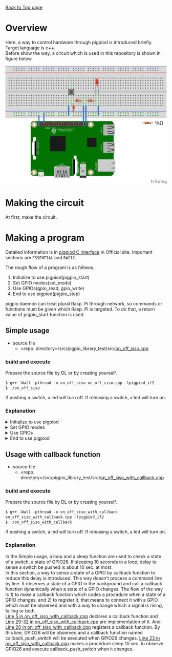 [Back to Top page](../README.md)

# Overview
Here, a way to control hardware through pigpiod is introduced briefly.
Target language is c++.<br>
Before show the way, a circuit which is used in this repository is shown in figure below.

![target circuit](figs/led_switch.png)

# Making the circuit
At first, make the circuit.

# Making a program
Detailed information is in [pigpiod C Interface](http://abyz.me.uk/rpi/pigpio/pdif2.html) in Official site.
Important sections are `ESSENTIAL` and `BASIC`.<br>

The rough flow of a program is as follwos.

1. Initialize to use pigpiod(pigpio_start)
1. Set GPIO modes(set_mode)
1. Use GPIOs(gpio_read, gpio_write)
1. End to use pigpiod(pigpio_stop)

pigpio daemon can treat plural Rasp. Pi through network, so commands or functions must be given which Rasp. Pi is targeted.
To do that, a return value of pigpio_start function is used.

## Simple usage

* source file
  * \<repo. directory\>/src/pigpio_library_test/src/[on_off_siso.cpp](../src/pigpio_library_test/src/on_off_siso.cpp)

### build and execute
Prepare the source file by DL or by creating yourself.

```shell
$ g++ -Wall -pthread -o on_off_siso on_off_siso.cpp -lpigpiod_if2
$ ./on_off_siso
```

If pushing a switch, a led will turn off.
If releasing a switch, a led will turn on.

### Explanation

<details><summary>Initialize to use pigpiod</summary><div>

[Line 7-11 in on_off_siso.cpp](../src/pigpio_library_test/src/on_off_siso.cpp#L7-L10) shows an initialization which connect to target Rasp.Pi and return identifier. The arguments which are NULL means it means to connect localhost via 8888 port.
</div></details>
<details><summary>Set GPIO modes</summary><div>

[Line 13-16 in on_off_siso.cpp](../src/pigpio_library_test/src/on_off_siso.cpp#L13-L16) shows the settings of gpio mode.
[Line 14 in on_off_siso.cpp](../src/pigpio_library_test/src/on_off_siso.cpp#L14) shows GPIO21 which is connected to a led is set as OUTPUT, and [Line 16 in on_off_siso.cpp](../src/pigpio_library_test/src/on_off_siso.cpp#L16) shows GPIO26 which is connected to a switch is set as INPUT.
</div></details>
<details><summary>Use GPIOs</summary><div>

[Line 18-22 in on_off_siso.cpp](../src/pigpio_library_test/src/on_off_siso.cpp#L18-L22) controls a led by a state of a switch.<br>
[Line 19 in on_off_siso.cpp](../src/pigpio_library_test/src/on_off_siso.cpp#L19) reads a state of GPIO26 and store it in `input`.
Here, by a pull-down resistor for GPIO26, a state of GPIO26 becomes HIGH and `input` becomes `1` if a switch is pushed and one becomes LOW and `input` becomes `0` if it is released.<br>
[Line 20 in on_off_siso.cpp](../src/pigpio_library_test/src/on_off_siso.cpp#L20) controls an output of GPIO21 by `input` value.
Here, GPIO21 is a sinking digital output, so a led turns on if GPIO21 outputs `0` and it turns off if GPIO21 outputs `1`.
So if a switch is pushed, `input` becomes `1`, and GPIO21 outputs `1` and led turns off.<br>
And [Line 21 in on_off_siso.cpp](../src/pigpio_library_test/src/on_off_siso.cpp#L21) waits one second and keeps a state of led at that time.
</div></details>
<details><summary>End to use pigpiod</summary><div>

[Line 24 in on_off_siso.cpp](../src/pigpio_library_test/src/on_off_siso.cpp#L24) shows the procedure to end to use pigpiod.
</div></details>

## Usage with callback function

* source file
  * \<repo. directory\>/src/pigpio_library_test/src/[on_off_siso_with_callback.cpp](../src/pigpio_library_test/src/on_off_siso_with_callback.cpp)

### build and execute
Prepare the source file by DL or by creating yourself.

```shell
$ g++ -Wall -pthread -o on_off_siso_with_callback on_off_siso_with_callback.cpp -lpigpiod_if2
$ ./on_off_siso_with_callback
```

If pushing a switch, a led will turn off.
If releasing a switch, a led will turn on.

### Explanation

In the Simple usage, a loop and a sleep function are used to check a state of a switch, a state of GPIO26.
If sleeping 10 seconds in a loop, delay to sense a switch be pushed is about 10 sec. at most.<br>
In this section, a way to sense a state of a GPIO by callback function to reduce this delay is introduced.
This way doesn't process a command line by line.
It observes a state of a GPIO in the background and call a callback function dynamically when a state of a GPIO changes.
The flow of the way is 1) to make a callback function which codes a procedure when a state of a GPIO changes, and 2) to register it, that means to connect it with a GPIO which must be observed and with a way to change which a signal is rising, falling or both.<br>
[Line 5 in on_off_siso_with_callback.cpp](../src/pigpio_library_test/src/on_off_siso_with_callback.cpp#L5) declares a callback function and [Line 29-32 in on_off_siso_with_callback.cpp](../src/pigpio_library_test/src/on_off_siso_with_callback.cpp#L29-L32) are implementation of it.
And [Line 20 in on_off_siso_with_callback.cpp](../src/pigpio_library_test/src/on_off_siso_with_callback.cpp#L20) registers a callback function.
By this line, GPIO26 will be observed and a callback function named callback_push_switch will be executed when GPIO26 changes.
[Line 23 in on_off_siso_with_callback.cpp](../src/pigpio_library_test/src/on_off_siso_with_callback.cpp#L20) makes a procedure sleep 10 sec. to observe GPIO26 and execute callback_push_switch when it changes.
